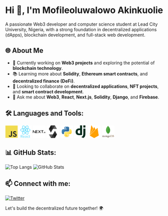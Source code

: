 <!--# Hi 👋, I'm Mofileoluwalowo Akinkuolie

A Computer Science student at Lead City University, Ibadan, Nigeria, with a passion for Web3, decentralized applications (dApps), and full-stack development.

## 💼 About Me
- 🔄 Currently exploring **Web3 and Blockchain Development**.
- 📈 Learning: **Solidity, Next.js, React, Hardhat, Firebase, MongoDB**.
- 👥 Looking to collaborate on **Decentralized Applications and AI-integrated projects**.
- 🔍 Ask me about: **React, Next.js, Blockchain, Smart Contracts**.
- 📍 Most of my projects are available on my GitHub profile.

## 📞 Connect with Me:
[![LinkedIn](https://img.shields.io/badge/LinkedIn-0A66C2?style=for-the-badge&logo=linkedin&logoColor=white)](https://www.linkedin.com/in/yourlinkedin)  
[![Instagram](https://img.shields.io/badge/Instagram-E4405F?style=for-the-badge&logo=instagram&logoColor=white)](https://www.instagram.com/yourinstagram)

## 💡 Languages and Tools:
<p align="left">
  <img src="https://cdn.jsdelivr.net/gh/devicons/devicon/icons/javascript/javascript-original.svg" height="40" alt="JavaScript"/>
  <img src="https://cdn.jsdelivr.net/gh/devicons/devicon/icons/react/react-original.svg" height="40" alt="React"/>
  <img src="https://cdn.jsdelivr.net/gh/devicons/devicon/icons/nextjs/nextjs-original.svg" height="40" alt="Next.js"/>
  <img src="https://cdn.jsdelivr.net/gh/devicons/devicon/icons/solidity/solidity-original.svg" height="40" alt="Solidity"/>
  <img src="https://cdn.jsdelivr.net/gh/devicons/devicon/icons/python/python-original.svg" height="40" alt="Python"/>
  <img src="https://cdn.jsdelivr.net/gh/devicons/devicon/icons/django/django-plain.svg" height="40" alt="Django"/>
  <img src="https://cdn.jsdelivr.net/gh/devicons/devicon/icons/flask/flask-original.svg" height="40" alt="Flask"/>
  <img src="https://cdn.jsdelivr.net/gh/devicons/devicon/icons/firebase/firebase-plain.svg" height="40" alt="Firebase"/>
  <img src="https://cdn.jsdelivr.net/gh/devicons/devicon/icons/mongodb/mongodb-original.svg" height="40" alt="MongoDB"/>
  <img src="https://cdn.jsdelivr.net/gh/devicons/devicon/icons/git/git-original.svg" height="40" alt="Git"/>
  <img src="https://cdn.jsdelivr.net/gh/devicons/devicon/icons/html5/html5-original.svg" height="40" alt="HTML5"/>
  <img src="https://cdn.jsdelivr.net/gh/devicons/devicon/icons/css3/css3-original.svg" height="40" alt="CSS3"/>
  <img src="https://cdn.jsdelivr.net/gh/devicons/devicon/icons/sass/sass-original.svg" height="40" alt="Sass"/>
  <img src="https://cdn.jsdelivr.net/gh/devicons/devicon/icons/tailwindcss/tailwindcss-plain.svg" height="40" alt="TailwindCSS"/>
</p>

## 📊 Most Used Languages:
![Top Langs](https://github-readme-stats.vercel.app/api/top-langs/?username=yourgithubusername&layout=compact&theme=radical)

---
Looking to connect, collaborate, and build the future of Web3. Let's create something amazing together! 🚀
-->


# Hi 👋, I'm Mofileoluwalowo Akinkuolie

A passionate Web3 developer and computer science student at Lead City University, Nigeria, with a strong foundation in decentralized applications (dApps), blockchain development, and full-stack web development.

## 🌐 About Me
- 🚀 Currently working on **Web3 projects** and exploring the potential of **blockchain technology**.
- 📚 Learning more about **Solidity**, **Ethereum smart contracts**, and **decentralized finance (DeFi)**.
- 🤝 Looking to collaborate on **decentralized applications**, **NFT projects**, and **smart contract development**.
- 💬 Ask me about **Web3**, **React**, **Next.js**, **Solidity**, **Django**, and **Firebase**.

## 🛠️ Languages and Tools:
<p align="left"> 
  <img src="https://raw.githubusercontent.com/devicons/devicon/master/icons/javascript/javascript-original.svg" alt="JavaScript" width="40" height="40"/>
  <img src="https://raw.githubusercontent.com/devicons/devicon/master/icons/react/react-original-wordmark.svg" alt="React" width="40" height="40"/>
  <img src="https://raw.githubusercontent.com/devicons/devicon/master/icons/nextjs/nextjs-original-wordmark.svg" alt="Next.js" width="40" height="40"/>
  <img src="https://raw.githubusercontent.com/devicons/devicon/master/icons/solidity/solidity-original.svg" alt="Solidity" width="40" height="40"/>
  <img src="https://raw.githubusercontent.com/devicons/devicon/master/icons/python/python-original.svg" alt="Python" width="40" height="40"/>
  <img src="https://raw.githubusercontent.com/devicons/devicon/master/icons/django/django-plain.svg" alt="Django" width="40" height="40"/>
  <img src="https://raw.githubusercontent.com/devicons/devicon/master/icons/firebase/firebase-plain.svg" alt="Firebase" width="40" height="40"/>
  <img src="https://raw.githubusercontent.com/devicons/devicon/master/icons/mongodb/mongodb-original-wordmark.svg" alt="MongoDB" width="40" height="40"/>
</p>

## 📊 GitHub Stats:
![Top Langs](https://github-readme-stats.vercel.app/api/top-langs/?username=canonthedev&layout=compact&theme=dark)
![GitHub Stats](https://github-readme-stats.vercel.app/api?username=canonthedev&show_icons=true&theme=dark)

## 📫 Connect with me:
[![Twitter](https://img.shields.io/badge/Twitter-1DA1F2?style=for-the-badge&logo=twitter&logoColor=white)](https://twitter.com/canonweb3)

Let's build the decentralized future together! 🌍 


<!--
**canonthedev/Canonthedev** is a ✨ _special_ ✨ repository because its `README.md` (this file) appears on your GitHub profile.

Here are some ideas to get you started:

- 🔭 I’m currently working on ...
- 🌱 I’m currently learning ...
- 👯 I’m looking to collaborate on ...
- 🤔 I’m looking for help with ...
- 💬 Ask me about ...
- 📫 How to reach me: ...
- 😄 Pronouns: ...
- ⚡ Fun fact: ...
-->
